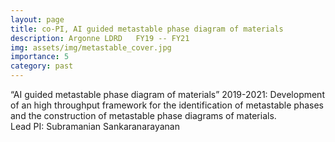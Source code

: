 ```yaml
---
layout: page
title: co-PI, AI guided metastable phase diagram of materials
description: Argonne LDRD   FY19 -- FY21
img: assets/img/metastable_cover.jpg
importance: 5
category: past
---
```



“AI guided metastable phase diagram of materials”  2019-2021: Development of an high throughput framework for the identification of metastable phases and the construction of metastable phase diagrams of materials.  
Lead PI: Subramanian Sankaranarayanan
